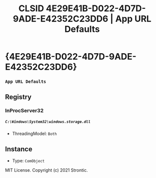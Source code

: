 ﻿---
title: "CLSID 4E29E41B-D022-4D7D-9ADE-E42352C23DD6 | App URL Defaults"
excerpt: What is COM-Object CLSID 4E29E41B-D022-4D7D-9ADE-E42352C23DD6?
---

# {4E29E41B-D022-4D7D-9ADE-E42352C23DD6}

### `App URL Defaults`

## Registry


### InProcServer32

##### `C:\Windows\System32\windows.storage.dll`
* ThreadingModel: `Both`

## Instance

* Type: `ComObject`

MIT License. Copyright (c) 2021 Strontic.


